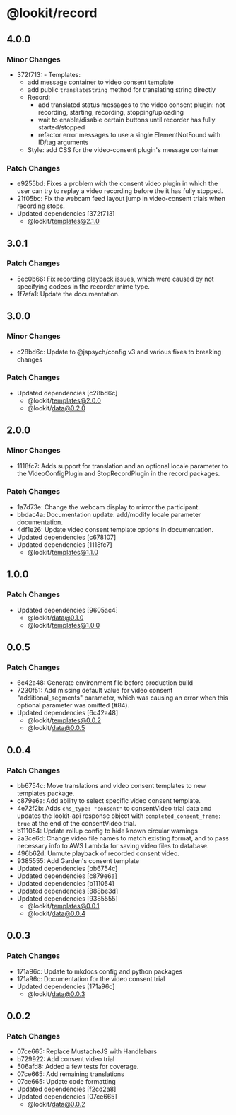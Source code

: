 # @lookit/record

## 4.0.0

### Minor Changes

- 372f713: - Templates:
  - add message container to video consent template
  - add public `translateString` method for translating string directly
  - Record:
    - add translated status messages to the video consent plugin: not recording,
      starting, recording, stopping/uploading
    - wait to enable/disable certain buttons until recorder has fully
      started/stopped
    - refactor error messages to use a single ElementNotFound with ID/tag
      arguments
  - Style: add CSS for the video-consent plugin's message container

### Patch Changes

- e9255bd: Fixes a problem with the consent video plugin in which the user can
  try to replay a video recording before the it has fully stopped.
- 21f05bc: Fix the webcam feed layout jump in video-consent trials when
  recording stops.
- Updated dependencies [372f713]
  - @lookit/templates@2.1.0

## 3.0.1

### Patch Changes

- 5ec0b66: Fix recording playback issues, which were caused by not specifying
  codecs in the recorder mime type.
- 1f7afa1: Update the documentation.

## 3.0.0

### Minor Changes

- c28bd6c: Update to @jspsych/config v3 and various fixes to breaking changes

### Patch Changes

- Updated dependencies [c28bd6c]
  - @lookit/templates@2.0.0
  - @lookit/data@0.2.0

## 2.0.0

### Minor Changes

- 1118fc7: Adds support for translation and an optional locale parameter to the
  VideoConfigPlugin and StopRecordPlugin in the record packages.

### Patch Changes

- 1a7d73e: Change the webcam display to mirror the participant.
- bbdac4a: Documentation update: add/modify locale parameter documentation.
- 4df1e26: Update video consent template options in documentation.
- Updated dependencies [c678107]
- Updated dependencies [1118fc7]
  - @lookit/templates@1.1.0

## 1.0.0

### Patch Changes

- Updated dependencies [9605ac4]
  - @lookit/data@0.1.0
  - @lookit/templates@1.0.0

## 0.0.5

### Patch Changes

- 6c42a48: Generate environment file before production build
- 7230f51: Add missing default value for video consent "additional_segments"
  parameter, which was causing an error when this optional parameter was omitted
  (#84).
- Updated dependencies [6c42a48]
  - @lookit/templates@0.0.2
  - @lookit/data@0.0.5

## 0.0.4

### Patch Changes

- bb6754c: Move translations and video consent templates to new templates
  package.
- c879e6a: Add ability to select specific video consent template.
- 4e72f2b: Adds `chs_type: "consent"` to consentVideo trial data and updates the
  lookit-api response object with `completed_consent_frame: true` at the end of
  the consentVideo trial.
- b111054: Update rollup config to hide known circular warnings
- 2a3ce6d: Change video file names to match existing format, and to pass
  necessary info to AWS Lambda for saving video files to database.
- 496b62d: Unmute playback of recorded consent video.
- 9385555: Add Garden's consent template
- Updated dependencies [bb6754c]
- Updated dependencies [c879e6a]
- Updated dependencies [b111054]
- Updated dependencies [888be3d]
- Updated dependencies [9385555]
  - @lookit/templates@0.0.1
  - @lookit/data@0.0.4

## 0.0.3

### Patch Changes

- 171a96c: Update to mkdocs config and python packages
- 171a96c: Documentation for the video consent trial
- Updated dependencies [171a96c]
  - @lookit/data@0.0.3

## 0.0.2

### Patch Changes

- 07ce665: Replace MustacheJS with Handlebars
- b729922: Add consent video trial
- 506afd8: Added a few tests for coverage.
- 07ce665: Add remaining translations
- 07ce665: Update code formatting
- Updated dependencies [f2cd2a8]
- Updated dependencies [07ce665]
  - @lookit/data@0.0.2
